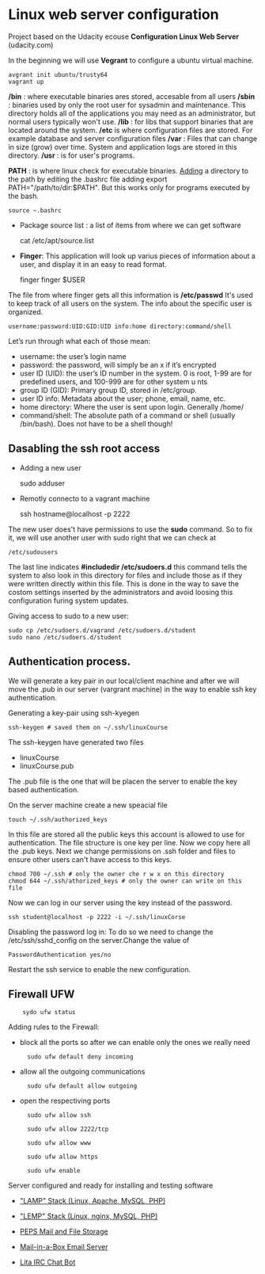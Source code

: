 # Linux web server configuration

Project based on the Udacity ecouse **Configuration Linux Web Server** (udacity.com)

In the beginning we will use **Vegrant** to configure a ubuntu virtual machine.

    avgrant init ubuntu/trusty64
    vagrant up

**/bin** : where executable binaries ares stored, accesable from all users
**/sbin** : binaries used by only the root user for sysadmin and maintenance. This directory holds all of the applications you may need as an administrator, but normal users typically won't use.
**/lib** : for libs that support binaries that are located around the system.
**/etc** is where configuration files are stored. For example database and server configuration files
**/var** : Files that can change in size (grow) over time. System and application logs are stored in
this directory.
**/usr** : is for user's programs.

**PATH** : is where linux check for executable binaries. [Adding](https://help.ubuntu.com/community/EnvironmentVariables) a directory to the path by editing the .bashrc file adding export PATH="/path/to/dir:$PATH". But this works only for programs executed by the bash.

    source ~.bashrc


- Package source list : a list of items from where we can get software

    cat /etc/apt/source.list

- **Finger**: This application will look up varius pieces of information about a user, and display it in an easy to read format.

    finger
    finger $USER

The file from where finger gets all this information is **/etc/passwd** It's used to keep track of all users on the system. The info about the specific user is organized.

    username:password:UID:GID:UID info:home directory:command/shell

Let’s run through what each of those mean:

- username: the user’s login name
- password: the password, will simply be an x if it’s encrypted
- user ID (UID): the user’s ID number in the system. 0 is root, 1-99 are for predefined users, and 100-999 are for other system u nts
- group ID (GID): Primary group ID, stored in /etc/group.
- user ID info: Metadata about the user; phone, email, name, etc.
- home directory: Where the user is sent upon login. Generally /home/
- command/shell: The absolute path of a command or shell (usually /bin/bash). Does not have to be a shell though!


## Dasabling the ssh root access

- Adding a new user

    sudo adduser 
    
- Remotly connecto to a vagrant machine

    ssh hostname@localhost -p 2222

The new user does't have permissions to use the **sudo** command. So to fix it, we will use another user with sudo right that we can check at

    /etc/sudousers 

The last line indicates **#includedir /etc/sudoers.d** this command tells the system to also look in this directory for files and include those as if they were written directly within this file. This is done in the way to save the costom settings inserted by the administrators and avoid loosing this configuration furing system updates.

Giving access to sudo to a new user: 

    sudo cp /etc/sudoers.d/vagrand /etc/sudoers.d/student
    sudo nano /etc/sudoers.d/student


## Authentication process.
We will generate a key pair in our local/client machine and after we will move the .pub in our server (vargrant machine) in the way to enable ssh key authentication.

Generating a key-pair using ssh-kyegen

    ssh-keygen # saved them on ~/.ssh/linuxCourse

The ssh-keygen have generated two files 

- linuxCourse
- linuxCourse.pub

The .pub file is the one that will be placen the server to enable the key based authentication.

On the server machine create a new speacial file

    touch ~/.ssh/authorized_keys 
    
In this file are stored all the public keys this account is allowed to use for authentication. The file structure is one key per line. Now we copy here all the .pub keys. Next we change permissions on .ssh folder and files to ensure other users can't have access to this keys. 

    chmod 700 ~/.ssh # only the owner che r w x on this directory
    chmod 644 ~/.ssh/athorized_keys # only the owner can write on this file

Now we can log in our server using the key instead of the password.

    ssh student@localhost -p 2222 -i ~/.ssh/linuxCorse
 
Disabling the password log in: To do so we need to change the /etc/ssh/sshd_config on the server.Change the value of

    PasswordAuthentication yes/no

Restart the ssh service to enable the new configuration.


## Firewall UFW

        sydo ufw status

Adding rules to the Firewall:
- block all the ports so after we can enable only the ones we really need

        sudo ufw default deny incoming

- allow all the outgoing communications

        sudo ufw default allow outgoing

- open the respectiving ports

        sudo ufw allow ssh
     
        sudo ufw allow 2222/tcp 
     
        sudo ufw allow www

        sudo ufw allow https

        sudo ufw enable

Server configured and ready for installing and testing software


- ["LAMP" Stack (Linux, Apache, MySQL, PHP)](https://www.digitalocean.com/community/tutorials/how-to-install-linux-apache-mysql-php-lamp-stack-on-ubuntu-14-04)

- ["LEMP" Stack (Linux, nginx, MySQL, PHP)](https://www.digitalocean.com/community/tutorials/how-to-install-linux-nginx-mysql-php-lemp-stack-on-ubuntu-14-04)

- [PEPS Mail and File Storage](https://www.digitalocean.com/community/tutorials/how-to-run-your-own-mail-server-and-file-storage-with-peps-on-ubuntu-14-04)

- [Mail-in-a-Box Email Server](https://www.digitalocean.com/community/tutorials/how-to-run-your-own-mail-server-with-mail-in-a-box-on-ubuntu-14-04)

- [Lita IRC Chat Bot](https://www.digitalocean.com/community/tutorials/how-to-install-the-lita-chat-bot-for-irc-on-ubuntu-14-04)





